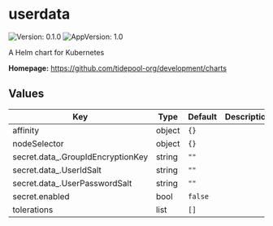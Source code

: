 # userdata

![Version: 0.1.0](https://img.shields.io/badge/Version-0.1.0-informational?style=flat-square) ![AppVersion: 1.0](https://img.shields.io/badge/AppVersion-1.0-informational?style=flat-square)

A Helm chart for Kubernetes

**Homepage:** <https://github.com/tidepool-org/development/charts>

## Values

| Key | Type | Default | Description |
|-----|------|---------|-------------|
| affinity | object | `{}` |  |
| nodeSelector | object | `{}` |  |
| secret.data_.GroupIdEncryptionKey | string | `""` |  |
| secret.data_.UserIdSalt | string | `""` |  |
| secret.data_.UserPasswordSalt | string | `""` |  |
| secret.enabled | bool | `false` |  |
| tolerations | list | `[]` |  |
